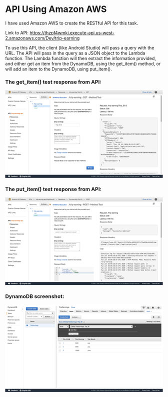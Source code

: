 # API Using Amazon AWS

I have used Amazon AWS to create the RESTful API for this task.

Link to API: https://thzpf4wmki.execute-api.us-west-2.amazonaws.com/Dev/trip-earning

To use this API, the client (like Android Studio) will pass a query with the URL. The API will pass in the query as a JSON object to the Lambda function. The Lambda function will then extract the information provided, and either get an item from the DynamoDB, using the get_item() method, or will add an item to the DynamoDB, using put_item().


### The get_item() test response from API:

![](https://github.com/navgarg/UI_App_API/blob/master/Images/Screenshot%202020-07-28%20at%2010.44.19%20AM.png)


### The put_item() test response from API:

![](https://github.com/navgarg/UI_App_API/blob/master/Images/Screenshot%202020-07-28%20at%2010.48.50%20AM.png)

### DynamoDB screenshot:

![](https://github.com/navgarg/UI_App_API/blob/master/Images/Screenshot%202020-07-28%20at%2010.51.11%20AM.png)

